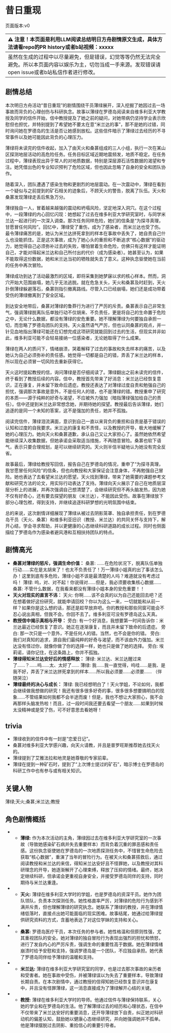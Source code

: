 # 昔日重现
页面版本:v0
 

| :warning: 注意！本页面是利用LLM阅读总结明日方舟剧情原文生成，具体方法请看repo的PR history或者b站视频：xxxxx           |
|:----------------------------|
| 虽然在生成的过程中以尽量避免，但是错误，幻觉等等仍然无法完全避免。所以本页面内容以娱乐为主，切勿当成一手来源。发现错误请open issue或者b站私信作者进行修改。|



## 剧情总结
本次明日方舟活动“昔日重现”的剧情围绕干员薄绿展开，深入挖掘了她因过去一场事故而背负的心理创伤与科研执念。故事以薄绿在罗德岛阅读来自维多利亚大学教授及同学的信件开始，信中教授提及了她之前的疑问，对她带病仍坚持学业表示欣慰但也担忧，并特别提到了希望她不要太在意“米兰达的事”，那不是她的过错，同时询问她在罗德岛的生活是否让她感到放松。这些信件暗示了薄绿过去经历的不寻常事件以及她可能因此背负的心理压力。

薄绿将未读完的信件收起，加入了由天火和桑葚组成的三人小组，执行一次在某山区探测地层活动的高危险任务。任务目标区域近期地震频发，地质不稳定。在任务过程中，薄绿表现出异于常人的对地质数据，特别是深层源石活性数据的渴望和专注。她凭借出色的专业知识预判了危险区域，但也因此忽略了自身的安全和团队协作。

随着深入，团队遭遇了感染生物和更剧烈的地层震动。在一次震动中，薄绿在看到一个疑似与之前提到的矿石相关的迹象后，不顾天火的警告，脱离了队伍。天火和桑葚发现薄绿走丢后焦急万分。

薄绿独自一人，冒着越来越强的震动和坍塌风险，坚定地深入洞穴。在这个过程中，一段薄绿的内心回忆闪现：她想起了过去在维多利亚大学研究室时，与同学米兰达一起进行的一次深入调查。那次任务同样危险，她们的信条是“为探寻真理，甘愿冒任何风险”。回忆中，薄绿受了重伤，成为了感染者，而米兰达也受了伤。最令薄绿痛苦的是，她认为米兰达拼死拿到的样本在事故中丢失了，她自责自己什么也没能抓住。正是这次事故，成为了她心头的重担和不断追求“核心数据”的驱动力，她觉得自己必须弥补过去的失败，哪怕冒着生命危险，仿佛只有这样才能证明自己，才能对得起米兰达和自己所付出的代价（成为感染者）。她甚至认为，如果不能取得这份数据，她和米兰达当初的牺牲就失去了意义。这种执念驱使她在当前的任务中再次冒险。

薄绿成功到达了活动最激烈的区域，即将采集到她梦寐以求的核心样本。然而，洞穴开始大范围崩塌，她几乎无法逃脱。就在危急关头，天火和桑葚及时赶到，天火扑倒薄绿躲避落石，桑葚则指引撤离路线。尽管入口已经崩塌，她们还是成功带着受伤的薄绿撤离到了安全区域。

到达安全地带后，桑葚对薄绿的鲁莽行为进行了严厉的斥责。桑葚表示自己非常生气，强调薄绿脱离队伍单独行动不仅胡来、不负责任，更是将自己的生命置于危险之中，无论什么数据，都没有薄绿的安危重要。她不理解薄绿为何要独自承担一切，而忽略了罗德岛团队的支持。天火虽然语气严厉，但也认同桑葚的观点，并一针见血地指出薄绿可能还在幻想完成这项研究就能回到过去的生活，但现实并非如此，维多利亚可能不会轻易接纳一位感染者，无论她取得了什么成果。

薄绿在两人的质问下，情绪崩溃，哭着解释了过去的事故和失去样本的痛苦，以及她认为自己必须弥补的责任感。她觉得一切都是自己的错，弄丢了米兰达的样本，所以现在必须冒一切风险去重新获得它。

天火这时提起教授的信，询问薄绿是否仔细阅读了。薄绿翻出之前未读完的信件，终于看到了教授后续的内容。信中，教授首先带来了好消息：米兰达已经恢复意识，正在康复，并未留下致命后遗症。教授还表达了对薄绿过度自责和勉强自己的担忧，强调那次事故是意外，不是任何人的错，也不是薄绿的错。教授重申了研究的本质——源于纯粹的好奇与渴望，不应被外力强加（暗指薄绿强加给自己的责任）。信中还提到米兰达非常想念她，并期待她的探望。教授最后告诉薄绿，她们追逐的是同一个未知的答案，这不是强加的责任，她并不孤独。

阅读完信件，薄绿泪流满面，意识到自己一直以来背负的重担和自责是基于错误的认知和过度的自我要求。米兰达的康复和不责怪，以及教授的开导，极大地缓解了她的心理压力。她向天火和桑葚道歉，承认自己又让大家担心了。虽然她依然希望能继续深入收集数据，但她承诺会采取适当措施，不再随意冒险。桑葚也软下语气，表示只要合理规划，是可以继续研究的。天火则半信半疑地认为她没有完全反省。

故事最后，薄绿给教授写回信，报告自己在罗德岛的情况，重申了“为探寻真理，我甘愿冒任何风险”的信条，但也向教授和大家保证会注意身体，不再勉强自己冒险。她也表达了去看望米兰达的愿望。天火找到薄绿，带来了她需要的课题参考文献和研究方法的论文，用实际行动表达了支持。薄绿向天火展示了自己在地质层深层分析上的进展，并再次强调自己想清楚了，会继续研究但不再头脑发热，因为她不仅有好奇心，还有要去探望的朋友（米兰达），不能因此受伤。故事在薄绿放下部分心理包袱，得到支持，并继续追逐科研梦想的光明氛围中结束。

总的来说，这次剧情详细展现了薄绿从被过去阴影笼罩、独自承担责任，到在罗德岛干员（天火、桑葚）和维多利亚旧识（教授、米兰达）的共同关怀与支持下，解开心结，学会寻求帮助，并以更健康的心态继续科研道路的成长过程。同时也侧面描绘了罗德岛作为感染者避风港和互相扶持团队的特点。
## 剧情高光
*   **桑葚对薄绿的怒斥，强调生命价值：**
    桑葚: ......在危险状况下，脱离队伍单独行动......实在是太胡来了！也太不负责任了！万一薄绿小姐真的出了事该怎么办！这里到底有多危险，薄绿小姐不该是最清楚的人吗？难道就没有考虑过吗！
    薄绿: 呜，对、对不起！你说得对......但是，我必须要收集核心数据......
    桑葚: 不管什么数据，在我看来都没有薄绿小姐本身的安危重要！！
*   **天火对现实的直言不讳：**
    天火: 你啊......该不会真的以为自己还能回去吧？还在想着做好这份研究，就能申请回校？你以为这么一来，一切就能和从前一样？如果你是这么想的话，那还是趁早放弃吧。你的教授和那些同窗可能会不忍心说出真相，但我不会。你回不去了。维多利亚可没有罗德岛这么天真。
*   **教授信中揭示真相与开导：**
    旁白: 有一个好消息，我想要第一时间告诉你：米兰达最近已经恢复了意识。她正在逐渐康复，而且并未留下致命的后遗症。
    旁白: 那一次只是一个意外，不是任何人的错。当然，也不会是你的错。
    旁白: 我们对真知的追求，源自我们最纯粹的好奇与渴望，而不该由外力强加。米兰达没有怪过你，就像你做了你的选择一样，她也只是做了她的选择。
    旁白: 埃莉诺，请你记住，在这条路上，你并不孤独。
*   **薄绿得知米兰达安好后的情感释放：**
    薄绿: 米兰达、米兰达醒过来了......？......呜......太、太好了......
    薄绿: 我......我一直觉得，呜哇......是我、是我不好，弄丢了米兰达拼死拿到的样本......所以我必须要......必须要......
    （伴随哭泣）
*   **薄绿最终的决心与成长：**
    薄绿: 我已经想明白了！天火学姐，不论如何，我都会继续做我想做的研究！我还有很多很多好奇的事，很多很多想要搞明白的现象......不管结果如何我都不会半途而废！但是，我也不想让大家担心，我不会再那样头脑发热啦！而且，过一段时间我还要去看望一个朋友......如果到时候太没精神或是受了伤，可不好意思去看她呀！
## trivia
*   薄绿收到的信件中有一封是“恋爱日记”。
*   桑葚对维多利亚大学感兴趣，向天火请教，并且是普罗旺斯推荐她去找天火的。
*   薄绿提到了艾雅法拉和地灵是她尊敬的专家前辈。
*   薄绿在提到一种矿石时，提到了“上次博士提过的矿石”，暗示博士在罗德岛的科研工作中也有参与或有相关知识。
## 关键人物
薄绿;天火;桑葚;米兰达;教授
## 角色剧情概括
-   *   **薄绿:** 作为本次活动的主角，薄绿因过去在维多利亚大学研究室的一次事故（导致她感染矿石病并失去重要样本）而背负着沉重的罪恶感和责任感。这份执念驱使她在罗德岛的一次地质探测任务中，不惜冒生命危险去获取“核心数据”，重演了当年的冒险行为。在被天火和桑葚搭救后，通过阅读教授和米兰达的来信，得知米兰达安好且不怪罪她，以及教授对其科研理念的开导，她逐渐解开了心理束缚，释放了压抑的情绪。最终，她决定继续科研，但承诺会更重视自身安全，并接受罗德岛同伴的支持，同时期待与米兰达重逢。
-   *   **天火:** 薄绿在维多利亚大学时的学姐，也是罗德岛的资深干员。她作为团队领队，负责本次探测任务。她性格直率严厉，对薄绿的危险行为感到不满并斥责，但也理解薄绿的研究执念。她联系了薄绿的教授，并在薄绿情绪低落时，直接点出她可能面临的现实困难。故事结尾，她通过给薄绿提供研究资料的方式，含蓄地表达了对这位学妹的支持和关心。
-   *   **桑葚:** 罗德岛医疗干员，本次任务的参与者。她性格温和但原则性强，尤其重视团队的安全。她对薄绿的独自冒险行为表现出强烈的担忧和愤怒，进行了发自内心的严厉斥责，强调生命的重要性高于数据。她在薄绿情绪崩溃时给予安慰和支持，强调罗德岛是一个团队，不应独自承担。她代表了罗德岛同伴给予薄绿的温暖和支持。
-   *   **米兰达:** 薄绿在维多利亚大学研究室的同学，也是过去那次事故的亲历者和受害者。她在事故中受伤，并被薄绿误以为失去了重要样本，导致薄绿长期自责。在本次剧情中，通过教授的信得知她已经恢复意识并在康复中，并且没有怪罪薄绿，这一消息直接成为了薄绿解开心结的关键。
-   *   **教授:** 薄绿在维多利亚大学时的导师。他通过信件与薄绿保持联系，关心她的学业和在罗德岛的生活。他了解薄绿过去的经历和心理状态，在信中不仅带来了米兰达安好的重要消息，还开导薄绿放下自责，纠正她对科研动机的偏差认知，鼓励她以健康心态继续研究，并向她强调她并不孤单。他是薄绿摆脱过去阴影、重拾信心的重要引导者。